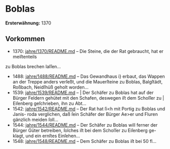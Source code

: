 # Boblas

**Ersterwähnung:** 1370

## Vorkommen
- 1370: [jahre/1370/README.md](../jahre/1370/README.md) – Die Steine, die der Rat gebraucht, hat er meiſtenteils

zu Boblas brechen laſſen...
- 1488: [jahre/1488/README.md](../jahre/1488/README.md) – Das Gewandhaus i} erbaut, das Wappen an der
Treppe anders verſeßt, und die Mauerſteine zu Boblas,
Balgſtädt, Roßbach, Neidſhüß geholt worden...
- 1539: [jahre/1539/README.md](../jahre/1539/README.md) – |
Der Schäfer zu Boblas hat auf der Bürger Feldern
gehütet mit den Schafen, deswegen iſt dem Schoſſer zu |
Eiſenberg geſchrieben, ihn zu Abt...
- 1542: [jahre/1542/README.md](../jahre/1542/README.md) – Der Rat hat ſi<h mit Portig zu Boblas und Janis-
roda verglichen, daß ſein Schäfer der Bürger Ae>er und
Fluren gänzlich meiden ſoll...
- 1544: [jahre/1544/README.md](../jahre/1544/README.md) – Der Schäfer zu Boblas will ferner der Bürger Güter
betreiben, ſolches iſt bei dem Schoſſer zu Eiſenberg ge-
klagt, und ein ernſtes Einſehen...
- 1548: [jahre/1548/README.md](../jahre/1548/README.md) – Dem Schäfer zu Boblas iſt bei 50 fl...
